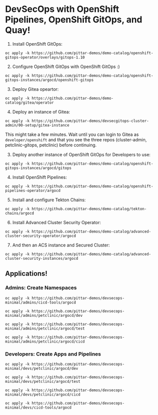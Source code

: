 # DevSecOps with OpenShift Pipelines, OpenShift GitOps, and Quay!

1. Install OpenShift GitOps:

```
oc apply -k https://github.com/pittar-demos/demo-catalog/openshift-gitops-operator/overlays/gitops-1.10
```

2. Configure OpenShift GitOps with OpenShift GitOps :)

```
oc apply -k https://github.com/pittar-demos/demo-catalog/openshift-gitops-instances/argocd/openshift-gitops
```

3. Deploy Gitea opeartor:

```
oc apply -k https://github.com/pittar-demos/demo-catalog/gitea/operator
```

4. Deploy an instance of Gitea:

```
oc apply -k https://github.com/pittar-demos/devsecgitops-cluster-admin/00-setup/gitea-instance
```

This might take a few minutes.  Wait until you can login to Gitea as `developer/openshift` and that you see the three repos (cluster-admin, petclinic-gitops, petclinic) before continuing.




3. Deploy another instance of OpenShift GitOps for Developers to use:

```
oc apply -k https://github.com/pittar-demos/demo-catalog/openshift-gitops-instances/argocd/gitops
```

4. Install OpenShift Pipelines:

```
oc apply -k https://github.com/pittar-demos/demo-catalog/openshift-pipelines-operator/argocd
```

5. Install and configure Tekton Chains:

```
oc apply -k https://github.com/pittar-demos/demo-catalog/tekton-chains/argocd
```

6. Install Advanced Cluster Security Operator:

```
oc apply -k https://github.com/pittar-demos/demo-catalog/advanced-cluster-security-operator/argocd
```

7. And then an ACS instance and Secured Cluster:

```
oc apply -k https://github.com/pittar-demos/demo-catalog/advanced-cluster-security-instances/argocd
```

## Applications!

### Admins: Create Namespaces

```
oc apply -k https://github.com/pittar-demos/devsecops-minimal/admins/cicd-tools/argocd

oc apply -k https://github.com/pittar-demos/devsecops-minimal/admins/petclinic/argocd/dev

oc apply -k https://github.com/pittar-demos/devsecops-minimal/admins/petclinic/argocd/test

oc apply -k https://github.com/pittar-demos/devsecops-minimal/admins/petclinic/argocd/cicd
```

### Developers: Create Apps and Pipelines

```
oc apply -k https://github.com/pittar-demos/devsecops-minimal/devs/petclinic/argocd/dev

oc apply -k https://github.com/pittar-demos/devsecops-minimal/devs/petclinic/argocd/test

oc apply -k https://github.com/pittar-demos/devsecops-minimal/devs/petclinic/argocd/cicd

oc apply -k https://github.com/pittar-demos/devsecops-minimal/devs/cicd-tools/argocd
```